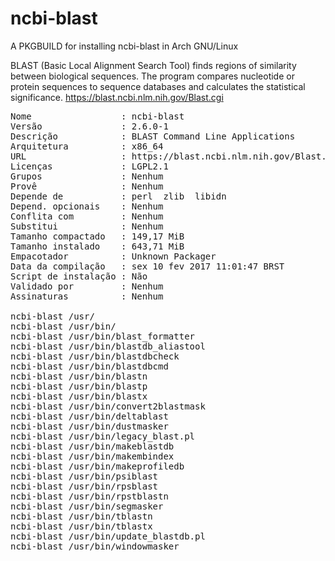 # ncbi-blast

A PKGBUILD for installing ncbi-blast in Arch GNU/Linux

BLAST (Basic Local Alignment Search Tool) finds regions of similarity between biological sequences. 
The program compares nucleotide or protein sequences to sequence databases and calculates the statistical significance. 
https://blast.ncbi.nlm.nih.gov/Blast.cgi

<pre>
Nome                 : ncbi-blast
Versão               : 2.6.0-1
Descrição            : BLAST Command Line Applications
Arquitetura          : x86_64
URL                  : https://blast.ncbi.nlm.nih.gov/Blast.cgi
Licenças             : LGPL2.1
Grupos               : Nenhum
Provê                : Nenhum
Depende de           : perl  zlib  libidn
Depend. opcionais    : Nenhum
Conflita com         : Nenhum
Substitui            : Nenhum
Tamanho compactado   : 149,17 MiB
Tamanho instalado    : 643,71 MiB
Empacotador          : Unknown Packager
Data da compilação   : sex 10 fev 2017 11:01:47 BRST
Script de instalação : Não
Validado por         : Nenhum
Assinaturas          : Nenhum

ncbi-blast /usr/
ncbi-blast /usr/bin/
ncbi-blast /usr/bin/blast_formatter
ncbi-blast /usr/bin/blastdb_aliastool
ncbi-blast /usr/bin/blastdbcheck
ncbi-blast /usr/bin/blastdbcmd
ncbi-blast /usr/bin/blastn
ncbi-blast /usr/bin/blastp
ncbi-blast /usr/bin/blastx
ncbi-blast /usr/bin/convert2blastmask
ncbi-blast /usr/bin/deltablast
ncbi-blast /usr/bin/dustmasker
ncbi-blast /usr/bin/legacy_blast.pl
ncbi-blast /usr/bin/makeblastdb
ncbi-blast /usr/bin/makembindex
ncbi-blast /usr/bin/makeprofiledb
ncbi-blast /usr/bin/psiblast
ncbi-blast /usr/bin/rpsblast
ncbi-blast /usr/bin/rpstblastn
ncbi-blast /usr/bin/segmasker
ncbi-blast /usr/bin/tblastn
ncbi-blast /usr/bin/tblastx
ncbi-blast /usr/bin/update_blastdb.pl
ncbi-blast /usr/bin/windowmasker
</pre>
